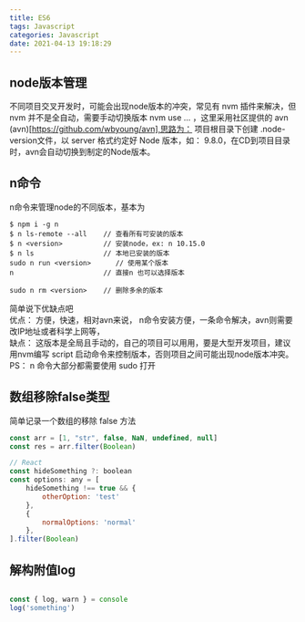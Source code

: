 ```yaml
---
title: ES6
tags: Javascript
categories: Javascript
date: 2021-04-13 19:18:29
---
```



## node版本管理  

不同项目交叉开发时，可能会出现node版本的冲突，常见有 nvm 插件来解决，但 nvm 并不是全自动，需要手动切换版本 nvm use ...  ，这里采用社区提供的 avn (avn)[https://github.com/wbyoung/avn],思路为： 项目根目录下创建 .node-version文件，以 server 格式约定好 Node 版本，如： 9.8.0，在CD到项目目录时，avn会自动切换到制定的Node版本。  

## n命令  

n命令来管理node的不同版本，基本为 

```
$ npm i -g n
$ n ls-remote --all    // 查看所有可安装的版本
$ n <version>          // 安装node，ex: n 10.15.0
$ n ls                 // 本地已安装的版本
sudo n run <version>      // 使用某个版本
n                      // 直接n 也可以选择版本

sudo n rm <version>    // 删除多余的版本

```  

简单说下优缺点吧   
优点： 方便，快速，相对avn来说， n命令安装方便，一条命令解决，avn则需要改IP地址或者科学上网等，   
缺点： 这版本是全局且手动的，自己的项目可以用用，要是大型开发项目，建议用nvm编写 script 启动命令来控制版本，否则项目之间可能出现node版本冲突。  
PS： n 命令大部分都需要使用 sudo 打开  


## 数组移除false类型  
简单记录一个数组的移除 false 方法  
```javascript
const arr = [1, "str", false, NaN, undefined, null]
const res = arr.filter(Boolean)

// React
const hideSomething ?: boolean
const options: any = [
    hideSomething !== true && {
        otherOption: 'test'
    },
    {
        normalOptions: 'normal'
    },
].filter(Boolean)

```


## 解构附值log

```javascript

const { log, warn } = console
log('something')

```